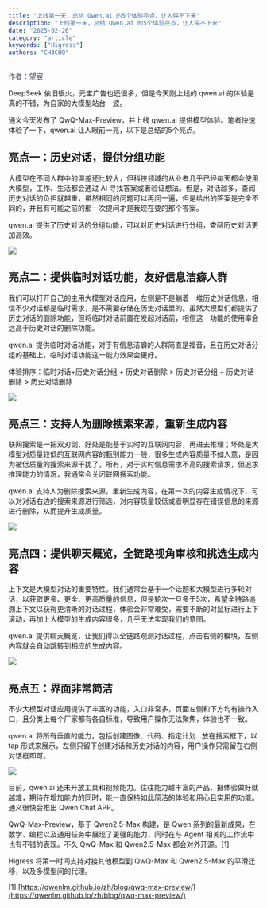 ```yaml
---
title: "上线第一天，总结 Qwen.ai 的5个体验亮点，让人停不下来"
description: "上线第一天，总结 Qwen.ai 的5个体验亮点，让人停不下来"
date: "2025-02-26"
category: "article"
keywords: ["Higress"]
authors: "CH3CHO"
---
```


<font style="color:rgb(53, 56, 65);">作者：望宸</font>

DeepSeek 依旧很火，元宝广告也还很多，但是今天刚上线的 qwen.ai 的体验是真的不错，为自家的大模型站台一波。



<font style="color:rgb(30, 30, 30);">通义今天发布了 QwQ-Max-Preview，并上线 qwen.ai 提供模型体验。笔者快速体验了一下，qwen.ai 让人眼前一亮，以下是总结的5个亮点。</font>



## 亮点一：历史对话，提供分组功能
大模型在不同人群中的温差还比较大，但科技领域的从业者几乎已经每天都会使用大模型，工作、生活都会通过 AI 寻找答案或者验证想法。但是，对话越多，查阅历史对话的负担就越重，虽然相同的问题可以再问一遍，但是给出的答案是完全不同的，并且有可能之前的那一次提问才是我现在要的那个答案。



qwen.ai 提供了历史对话的分组功能，可以对历史对话进行分组，查阅历史对话更加高效。

![](https://intranetproxy.alipay.com/skylark/lark/0/2025/png/133108/1740467117149-8e6a11a0-1b16-4fa4-b4b2-9844ef96dcee.png)



## 亮点二：提供临时对话功能，友好信息洁癖人群
我们可以打开自己的主用大模型对话应用，左侧是不是躺着一堆历史对话信息，相信不少对话都是临时需求，是不需要存储在历史对话里的。虽然大模型们都提供了历史对话的删除功能，但将临时对话前置在发起对话前，相信这一功能的使用率会远高于历史对话的删除功能。



qwen.ai 提供临时对话功能，对于有信息洁癖的人群简直是福音，且在历史对话分组的基础上，临时对话功能这一能力效果会更好。



体验排序：临时对话+历史对话分组 + 历史对话删除 > 历史对话分组 + 历史对话删除 > 历史对话删除

![](https://intranetproxy.alipay.com/skylark/lark/0/2025/png/133108/1740469344382-6d400d8d-2e82-440a-bffb-b23f4481b0e6.png)



## 亮点三：支持人为删除搜索来源，重新生成内容
联网搜索是一把双刃剑，好处是能基于实时的互联网内容，再进去推理；坏处是大模型对质量较低的互联网内容的甄别能力一般，很多生成内容质量不如人意，是因为被低质量的搜索来源干扰了。所有，对于实时信息需求不高的搜索请求，但追求推理能力的情况，我通常会关闭联网搜索功能。



qwen.ai 支持人为删除搜索来源，重新生成内容，在第一次的内容生成情况下，可以对对话右边的搜索来源进行筛选，对内容质量较低或者明显存在错误信息的来源进行删除，从而提升生成质量。

![](https://intranetproxy.alipay.com/skylark/lark/0/2025/png/133108/1740468087374-b52a484e-cc89-4e00-bf5f-468a696d03f6.png)



## 亮点四：提供聊天概览，全链路视角审核和挑选生成内容
上下文是大模型对话的重要特性。我们通常会基于一个话题和大模型进行多轮对话，以获取更多、更全、更高质量的信息，但是轮次一旦多于5次，希望全链路追溯上下文以获得更清晰的对话过程，体验会非常难受，需要不断的对鼠标进行上下滚动，再加上大模型的生成内容很多，几乎无法实现我们的意图。



qwen.ai 提供聊天概览，让我们得以全链路观测对话过程，点击右侧的模块，左侧内容就会自动跳转到相应的生成内容。

![](https://intranetproxy.alipay.com/skylark/lark/0/2025/png/133108/1740468186773-cedf148b-2c3c-4cf8-801c-5ae11437631d.png)



## 亮点五：界面非常简洁
不少大模型对话应用提供了丰富的功能，入口非常多，页面左侧和下方均有操作入口，且分类上每个厂家都有各自标准，导致用户操作无法聚焦，体验也不一致。



qwen.ai 将所有垂直的能力，包括创建图像、代码、指定计划...放在搜索框下，以 tap 形式来展示，左侧只留下创建对话和历史对话的内容，用户操作只需留在右侧对话框即可。

![](https://intranetproxy.alipay.com/skylark/lark/0/2025/png/133108/1740470370617-7e20727b-f3fb-45be-8e2c-5a63bec68708.png)



目前，qwen.ai 还未开放工具和视频能力。往往能力越丰富的产品，把体验做好就越难，期待在增加能力的同时，能一直保持如此简洁的体验和用心且实用的功能。通义很快会推出 Qwen Chat APP。



QwQ-Max-Preview，基于 Qwen2.5-Max 构建，是 Qwen 系列的最新成果，在数学、编程以及通用任务中展现了更强的能力，同时在与 Agent 相关的工作流中也有不错的表现。不久 QwQ-Max 和 Qwen2.5-Max 都会对外开源。[1] 



Higress 将第一时间支持对接其他模型到 QwQ-Max 和 Qwen2.5-Max 的平滑迁移，以及多模型间的代理。



[1]  [https://qwenlm.github.io/zh/blog/qwq-max-preview/](https://qwenlm.github.io/zh/blog/qwq-max-preview/)  



